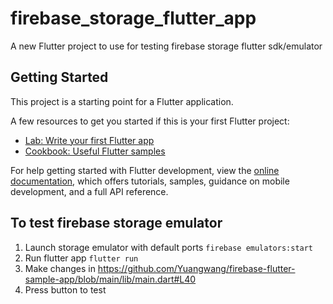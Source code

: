 # firebase_storage_flutter_app

A new Flutter project to use for testing firebase storage flutter sdk/emulator

## Getting Started

This project is a starting point for a Flutter application.

A few resources to get you started if this is your first Flutter project:

- [Lab: Write your first Flutter app](https://docs.flutter.dev/get-started/codelab)
- [Cookbook: Useful Flutter samples](https://docs.flutter.dev/cookbook)

For help getting started with Flutter development, view the
[online documentation](https://docs.flutter.dev/), which offers tutorials,
samples, guidance on mobile development, and a full API reference.

## To test firebase storage emulator

1. Launch storage emulator with default ports ```firebase emulators:start```
2. Run flutter app ```flutter run```
3. Make changes in https://github.com/Yuangwang/firebase-flutter-sample-app/blob/main/lib/main.dart#L40
3. Press button to test


